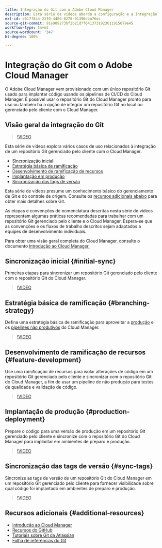 ```yaml
---
title: Integração do Git com o Adobe Cloud Manager
description: Esta série de vídeos aborda a configuração e a integração de um repositório Git gerenciado pelo cliente (no local) com o Adobe Cloud Manager.
exl-id: e517f8a4-23f0-4486-8278-91396dba76ec
source-git-commit: 91e909273bf2b21d7f6413731923011915079e45
workflow-type: tm+mt
source-wordcount: '347'
ht-degree: 100%

---
```



# Integração do Git com o Adobe Cloud Manager

O Adobe Cloud Manager vem provisionado com um único repositório Git usado para implantar código usando os pipelines de CI/CD do Cloud Manager. É possível usar o repositório Git do Cloud Manager pronto para uso ou também há a opção de integrar um repositório Git no local ou gerenciado pelo cliente com o Cloud Manager.

## Visão geral da integração do Git

>[!VIDEO](https://video.tv.adobe.com/v/28710/)

Esta série de vídeos explora vários casos de uso relacionados à integração de um repositório Git gerenciado pelo cliente com o Cloud Manager.

* [Sincronização inicial](#initial-sync)
* [Estratégia básica de ramificação](#branching-strategy)
* [Desenvolvimento de ramificação de recursos](#feature-development)
* [Implantação em produção](#production-deployment)
* [Sincronização das tags de versão](#sync-tags)

Esta série de vídeos presume um conhecimento básico do gerenciamento de Git e do controle de origem. Consulte os [recursos adicionais abaixo](#additional-resources) para obter mais detalhes sobre Git.

As etapas e convenções de nomenclatura descritas nesta série de vídeos representam algumas práticas recomendadas para trabalhar com um repositório Git gerenciado pelo cliente e o Cloud Manager. Espera-se que as convenções e os fluxos de trabalho descritos sejam adaptados a equipes de desenvolvimento individuais.

Para obter uma visão geral completa do Cloud Manager, consulte o documento [Introdução ao Cloud Manager.](/help/introduction.md)

## Sincronização inicial {#initial-sync}

Primeiras etapas para sincronizar um repositório Git gerenciado pelo cliente com o repositório Git do Cloud Manager.

>[!VIDEO](https://video.tv.adobe.com/v/28711/?quality=12)

## Estratégia básica de ramificação {#branching-strategy}

Defina uma estratégia básica de ramificação para aproveitar a [produção](/help/using/production-pipelines.md) e os [pipelines não produtivos](/help/using/non-production-pipelines.md) do Cloud Manager.

>[!VIDEO](https://video.tv.adobe.com/v/28712/?quality=12)

## Desenvolvimento de ramificação de recursos {#feature-development}

Use uma ramificação de recursos para isolar alterações de código em um repositório Git gerenciado pelo cliente e sincronizar com o repositório Git do Cloud Manager, a fim de usar um pipeline de não produção para testes de qualidade e validação de código.

>[!VIDEO](https://video.tv.adobe.com/v/28723/?quality=12)

## Implantação de produção {#production-deployment}

Prepare o código para uma versão de produção em um repositório Git gerenciado pelo cliente e sincronize com o repositório Git do Cloud Manager para implantar em ambientes de preparo e produção.

>[!VIDEO](https://video.tv.adobe.com/v/28724/?quality=12)

## Sincronização das tags de versão {#sync-tags}

Sincronize as tags de versão de um repositório Git do Cloud Manager em um repositório Git gerenciado pelo cliente para fornecer visibilidade sobre qual código foi implantado em ambientes de preparo e produção.

>[!VIDEO](https://video.tv.adobe.com/v/28725/?quality=12)

## Recursos adicionais {#additional-resources}

* [Introdução ao Cloud Manager](/help/introduction.md)
* [Recursos do GitHub](https://try.github.io)
* [Tutoriais sobre Git da Atlassian](https://www.atlassian.com/git/tutorials/what-is-version-control)
* [Folha de referências do Git](https://education.github.com/git-cheat-sheet-education.pdf)
